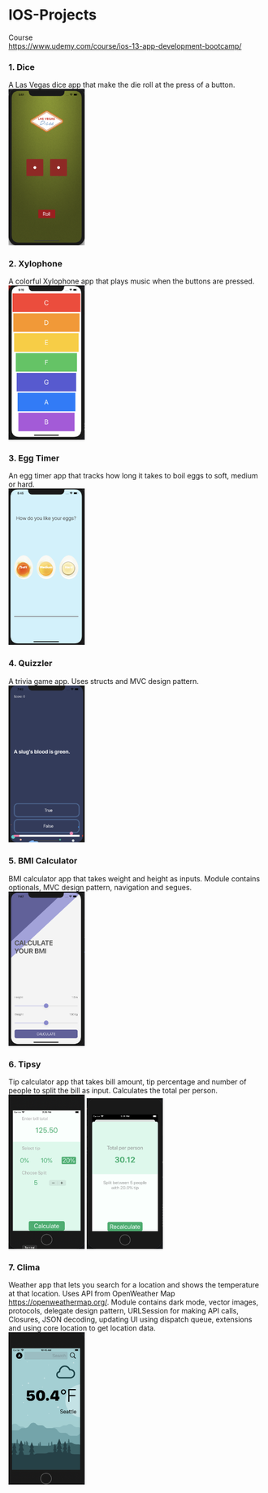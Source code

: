 # IOS-Projects

Course<br>
https://www.udemy.com/course/ios-13-app-development-bootcamp/

### 1. Dice
A Las Vegas dice app that make the die roll at the press of a button.<br>
<img src="Screenshots/Dice.png" width="150">

### 2. Xylophone
A colorful Xylophone app that plays music when the buttons are pressed.<br>
<img src="Screenshots/Xylophone.png" width="150">

### 3. Egg Timer
An egg timer app that tracks how long it takes to boil eggs to soft, medium or hard.<br>
<img src="Screenshots/EggTimer.png" width="150">

### 4. Quizzler
A trivia game app. Uses structs and MVC design pattern.<br>
<img src="Screenshots/Quizzler.png" width="150">

### 5. BMI Calculator
BMI calculator app that takes weight and height as inputs. Module contains optionals, MVC design pattern, navigation and segues.<br>
<img src="Screenshots/Bmi.png" width="150">

### 6. Tipsy
Tip calculator app that takes bill amount, tip percentage and number of people to split the bill as input. Calculates the total per person.<br>
<img src="Screenshots/Tipsy1.png" width="150">
<img src="Screenshots/Tipsy2.png" width="150">

### 7. Clima
Weather app that lets you search for a location and shows the temperature at that location. Uses API from OpenWeather Map https://openweathermap.org/. Module contains dark mode, vector images, protocols, delegate design pattern, URLSession for making API calls, Closures, JSON decoding, updating UI using dispatch queue, extensions and using core location to get location data.<br>
<img src="Screenshots/Clima.png" width="150">
